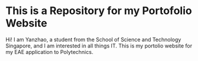# This is a Repository for my Portofolio Website
Hi! I am Yanzhao, a student from the School of Science and Technology Singapore, and I am interested in all things IT. This is my portolio website for my EAE application to Polytechnics. 